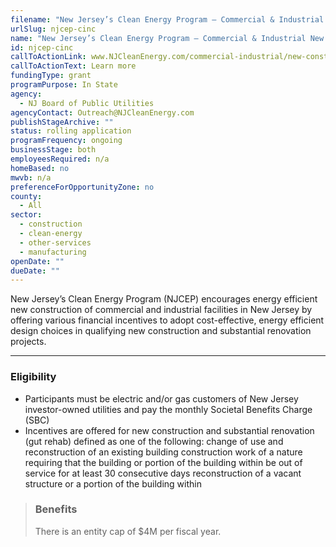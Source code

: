 ```yaml
---
filename: "New Jersey’s Clean Energy Program – Commercial & Industrial New Construction "
urlSlug: njcep-cinc
name: "New Jersey’s Clean Energy Program – Commercial & Industrial New Construction "
id: njcep-cinc
callToActionLink: www.NJCleanEnergy.com/commercial-industrial/new-construction-buildings
callToActionText: Learn more
fundingType: grant
programPurpose: In State
agency:
  - NJ Board of Public Utilities
agencyContact: Outreach@NJCleanEnergy.com
publishStageArchive: ""
status: rolling application
programFrequency: ongoing
businessStage: both
employeesRequired: n/a
homeBased: no
mwvb: n/a
preferenceForOpportunityZone: no
county:
  - All
sector:
  - construction
  - clean-energy
  - other-services
  - manufacturing
openDate: ""
dueDate: ""
---
```

New Jersey’s Clean Energy Program (NJCEP) encourages energy efficient new construction of commercial and industrial facilities in New Jersey by offering various financial incentives to adopt cost-effective, energy efficient design choices in qualifying new construction and substantial renovation projects.  

- - -

### Eligibility

* Participants must be electric and/or gas customers of New Jersey investor-owned utilities and pay the monthly Societal Benefits Charge (SBC)
* Incentives are offered for new construction and substantial renovation (gut rehab) defined as one of the following: 
  change of use and reconstruction of an existing building
  construction work of a nature requiring that the building or portion of the building within be out of service for at least 30 consecutive days
  reconstruction of a vacant structure or a portion of the building within

> ### Benefits
>
> There is an entity cap of $4M per fiscal year.